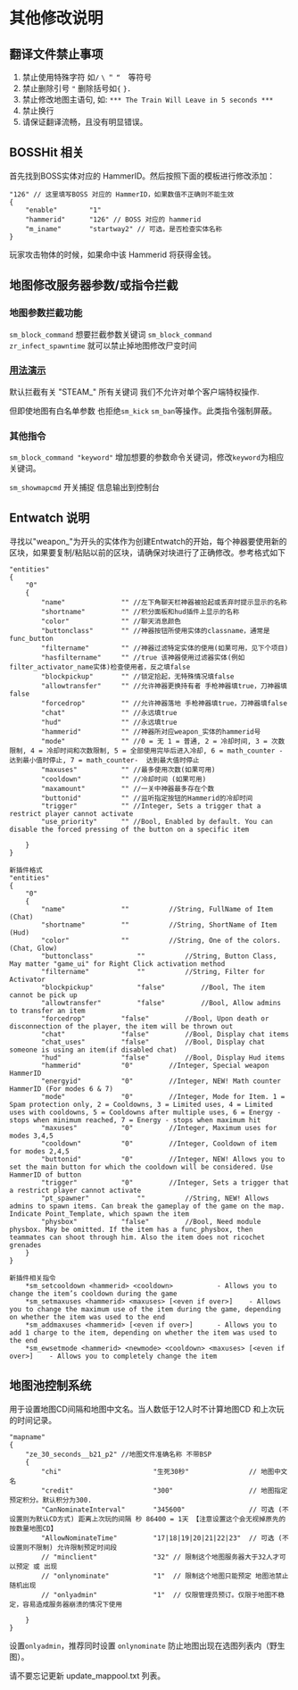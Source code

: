 # 其他修改说明

## 翻译文件禁止事项

1. 禁止使用特殊字符 如`/` `\` `＂` `“`　等符号
2. 禁止删除引号 `"` 删除括号如`{` `}`．
3. 禁止修改地图主语句, 如: `*** The Train Will Leave in 5 seconds ***`
4. 禁止换行
5. 请保证翻译流畅，且没有明显错误。

## BOSSHit 相关

首先找到BOSS实体对应的 HammerID。然后按照下面的模板进行修改添加：

```
"126" // 这里填写BOSS 对应的 HammerID，如果数值不正确则不能生效
{
    "enable"		"1"
    "hammerid"		"126" // BOSS 对应的 hammerid
    "m_iname"		"startway2" // 可选，是否检查实体名称
}
```

玩家攻击物体的时候，如果命中该 Hammerid 将获得金钱。

## 地图修改服务器参数/或指令拦截

### 地图参数拦截功能

`sm_block_command` 想要拦截参数关键词
`sm_block_command zr_infect_spawntime` 就可以禁止掉地图修改尸变时间

### [用法演示](https://github.com/MapTextLang/MapTextLang/blob/master/mapcfg/ze_grau_a03_4f.cfg#L15-L17)

默认拦截有关 "STEAM_" 所有关键词 我们不允许对单个客户端特权操作.

但即使地图有白名单参数 也拒绝`sm_kick` `sm_ban`等操作。此类指令强制屏蔽。

### 其他指令
`sm_block_command "keyword"` 增加想要的参数命令关键词，修改`keyword`为相应关键词。

`sm_showmapcmd` 开关捕捉 信息输出到控制台

## Entwatch 说明
寻找以"weapon_"为开头的实体作为创建Entwatch的开始，每个神器要使用新的区块，如果要复制/粘贴以前的区块，请确保对块进行了正确修改。参考格式如下

```
"entities"
{
    "0"
    {
        "name"              "" //左下角聊天栏神器被拾起或丢弃时提示显示的名称
        "shortname"         "" //积分面板和hud插件上显示的名称
        "color"             "" //聊天消息颜色
        "buttonclass"       "" //神器按钮所使用实体的classname，通常是func_button
        "filtername"        "" //神器过滤特定实体的使用(如果可用，见下个项目)
        "hasfiltername"     "" //true 该神器使用过滤器实体(例如filter_activator_name实体)检查使用者，反之填false
        "blockpickup"       "" //锁定拾起，无特殊情况填false
        "allowtransfer"     "" //允许神器更换持有者 手枪神器填true，刀神器填false
        "forcedrop"         "" //允许神器落地 手枪神器填true，刀神器填false
        "chat"              "" //永远填true
        "hud"               "" //永远填true
        "hammerid"          "" //神器所对应weapon_实体的hammerid号
        "mode"              "" //0 = 无 1 = 普通, 2 = 冷却时间, 3 = 次数限制, 4 = 冷却时间和次数限制, 5 = 全部使用完毕后进入冷却, 6 = math_counter - 达到最小值时停止, 7 = math_counter-  达到最大值时停止
        "maxuses"           "" //最多使用次数(如果可用)
        "cooldown"          "" //冷却时间 (如果可用)
        "maxamount"         "" //一关中神器最多存在个数
        "buttonid"          "" //监听指定按钮的Hammerid的冷却时间
        "trigger"           "" //Integer, Sets a trigger that a restrict player cannot activate
        "use_priority"	    "" //Bool, Enabled by default. You can disable the forced pressing of the button on a specific item 

    }
}

新插件格式
"entities"
{
	"0"
	{
		"name"				""			//String, FullName of Item (Chat)
		"shortname"			""			//String, ShortName of Item (Hud)
		"color"				""			//String, One of the colors. (Chat, Glow)
		"buttonclass"			""			//String, Button Class, May matter "game_ui" for Right Click activation method
		"filtername"			""			//String, Filter for Activator
		"blockpickup"			"false"			//Bool, The item cannot be pick up
		"allowtransfer"			"false"			//Bool, Allow admins to transfer an item
		"forcedrop"			"false"			//Bool, Upon death or disconnection of the player, the item will be thrown out
		"chat"				"false"			//Bool, Display chat items
		"chat_uses"			"false"			//Bool, Display chat someone is using an item(if disabled chat)
		"hud"				"false"			//Bool, Display Hud items
		"hammerid"			"0"			//Integer, Special weapon HammerID
		"energyid"			"0"			//Integer, NEW! Math counter HammerID (For modes 6 & 7)
		"mode"				"0"			//Integer, Mode for Item. 1 = Spam protection only, 2 = Cooldowns, 3 = Limited uses, 4 = Limited uses with cooldowns, 5 = Cooldowns after multiple uses, 6 = Energy - stops when minimum reached, 7 = Energy - stops when maximum hit
		"maxuses"			"0"			//Integer, Maximum uses for modes 3,4,5
		"cooldown"			"0"			//Integer, Cooldown of item for modes 2,4,5
		"buttonid"			"0"			//Integer, NEW! Allows you to set the main button for which the cooldown will be considered. Use HammerID of button
		"trigger"			"0"			//Integer, Sets a trigger that a restrict player cannot activate
		"pt_spawner"			""			//String, NEW! Allows admins to spawn items. Can break the gameplay of the game on the map. Indicate Point_Template, which spawn the item
		"physbox"			"false"			//Bool, Need module physbox. May be omitted. If the item has a func_physbox, then teammates can shoot through him. Also the item does not ricochet grenades
	}
}

新插件相关指令
	*sm_setcooldown <hammerid> <cooldown>			- Allows you to change the item’s cooldown during the game
	*sm_setmaxuses <hammerid> <maxuses> [<even if over>]	- Allows you to change the maximum use of the item during the game, depending on whether the item was used to the end
	*sm_addmaxuses <hammerid> [<even if over>]		- Allows you to add 1 charge to the item, depending on whether the item was used to the end
	*sm_ewsetmode <hammerid> <newmode> <cooldown> <maxuses> [<even if over>]	- Allows you to completely change the item
```

## 地图池控制系统

用于设置地图CD间隔和地图中文名。当人数低于12人时不计算地图CD 和上次玩的时间记录。

```
"mapname"
{
	"ze_30_seconds__b21_p2" //地图文件准确名称 不带BSP
	{
		"chi"		                "生死30秒"               // 地图中文名
		"credit"		            "300"                   // 地图指定预定积分。默认积分为300.
		"CanNominateInterval"		"345600"                // 可选 (不设置则为默认CD方式) 距离上次玩的间隔 秒 86400 = 1天 【注意设置这个会无视掉原先的 按数量地图CD】
		"AllowNominateTime"         "17|18|19|20|21|22|23"  // 可选 (不设置则不限制) 允许限制预定时间段
        // "minclient"              "32" // 限制这个地图服务器大于32人才可以预定 或 出现
        // "onlynominate"           "1"  // 限制这个地图只能预定 地图池禁止随机出现
        // "onlyadmin"              "1"  // 仅限管理员预订。仅限于地图不稳定，容易造成服务器崩溃的情况下使用

	}
}
```

设置`onlyadmin`，推荐同时设置 `onlynominate` 防止地图出现在选图列表内（野生图）。

请不要忘记更新 update_mappool.txt 列表。
